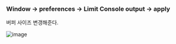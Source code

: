 ### Window -> preferences -> Limit Console output -> apply

버퍼 사이즈 변갱해준다.

![image](https://user-images.githubusercontent.com/38831314/126574462-9e7a7f79-58c8-4d71-a8d8-ce064e9b80b0.png)

